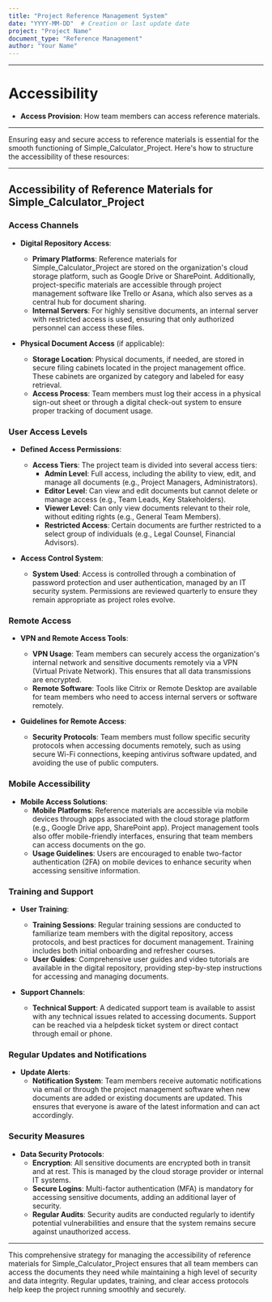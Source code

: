```yaml
---
title: "Project Reference Management System"
date: "YYYY-MM-DD"  # Creation or last update date
project: "Project Name"
document_type: "Reference Management"
author: "Your Name"
---
```

---
# Accessibility

- **Access Provision**: How team members can access reference materials.

---
Ensuring easy and secure access to reference materials is essential for the smooth functioning of Simple_Calculator_Project. Here's how to structure the accessibility of these resources:

---

## Accessibility of Reference Materials for Simple_Calculator_Project

### Access Channels
- **Digital Repository Access**:
  - **Primary Platforms**: Reference materials for Simple_Calculator_Project are stored on the organization's cloud storage platform, such as Google Drive or SharePoint. Additionally, project-specific materials are accessible through project management software like Trello or Asana, which also serves as a central hub for document sharing.
  - **Internal Servers**: For highly sensitive documents, an internal server with restricted access is used, ensuring that only authorized personnel can access these files.

- **Physical Document Access** (if applicable):
  - **Storage Location**: Physical documents, if needed, are stored in secure filing cabinets located in the project management office. These cabinets are organized by category and labeled for easy retrieval.
  - **Access Process**: Team members must log their access in a physical sign-out sheet or through a digital check-out system to ensure proper tracking of document usage.

### User Access Levels
- **Defined Access Permissions**:
  - **Access Tiers**: The project team is divided into several access tiers:
    - **Admin Level**: Full access, including the ability to view, edit, and manage all documents (e.g., Project Managers, Administrators).
    - **Editor Level**: Can view and edit documents but cannot delete or manage access (e.g., Team Leads, Key Stakeholders).
    - **Viewer Level**: Can only view documents relevant to their role, without editing rights (e.g., General Team Members).
    - **Restricted Access**: Certain documents are further restricted to a select group of individuals (e.g., Legal Counsel, Financial Advisors).

- **Access Control System**:
  - **System Used**: Access is controlled through a combination of password protection and user authentication, managed by an IT security system. Permissions are reviewed quarterly to ensure they remain appropriate as project roles evolve.

### Remote Access
- **VPN and Remote Access Tools**:
  - **VPN Usage**: Team members can securely access the organization's internal network and sensitive documents remotely via a VPN (Virtual Private Network). This ensures that all data transmissions are encrypted.
  - **Remote Software**: Tools like Citrix or Remote Desktop are available for team members who need to access internal servers or software remotely.

- **Guidelines for Remote Access**:
  - **Security Protocols**: Team members must follow specific security protocols when accessing documents remotely, such as using secure Wi-Fi connections, keeping antivirus software updated, and avoiding the use of public computers.

### Mobile Accessibility
- **Mobile Access Solutions**:
  - **Mobile Platforms**: Reference materials are accessible via mobile devices through apps associated with the cloud storage platform (e.g., Google Drive app, SharePoint app). Project management tools also offer mobile-friendly interfaces, ensuring that team members can access documents on the go.
  - **Usage Guidelines**: Users are encouraged to enable two-factor authentication (2FA) on mobile devices to enhance security when accessing sensitive information.

### Training and Support
- **User Training**:
  - **Training Sessions**: Regular training sessions are conducted to familiarize team members with the digital repository, access protocols, and best practices for document management. Training includes both initial onboarding and refresher courses.
  - **User Guides**: Comprehensive user guides and video tutorials are available in the digital repository, providing step-by-step instructions for accessing and managing documents.

- **Support Channels**:
  - **Technical Support**: A dedicated support team is available to assist with any technical issues related to accessing documents. Support can be reached via a helpdesk ticket system or direct contact through email or phone.

### Regular Updates and Notifications
- **Update Alerts**:
  - **Notification System**: Team members receive automatic notifications via email or through the project management software when new documents are added or existing documents are updated. This ensures that everyone is aware of the latest information and can act accordingly.

### Security Measures
- **Data Security Protocols**:
  - **Encryption**: All sensitive documents are encrypted both in transit and at rest. This is managed by the cloud storage provider or internal IT systems.
  - **Secure Logins**: Multi-factor authentication (MFA) is mandatory for accessing sensitive documents, adding an additional layer of security.
  - **Regular Audits**: Security audits are conducted regularly to identify potential vulnerabilities and ensure that the system remains secure against unauthorized access.

---

This comprehensive strategy for managing the accessibility of reference materials for Simple_Calculator_Project ensures that all team members can access the documents they need while maintaining a high level of security and data integrity. Regular updates, training, and clear access protocols help keep the project running smoothly and securely.